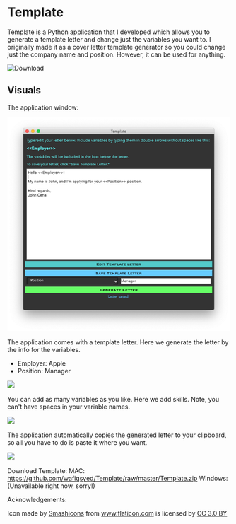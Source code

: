 # Template
Template is a Python application that I developed which allows you to generate a template letter and change just the variables you want to. I originally made it as a cover letter template generator so you could change just the company name and position. However, it can be used for anything.

![Download](https://img.shields.io/badge/Download-Template%20for%20MAC-brightgreen?style=for-the-badge&logo=data:Screenshots/write-letter/png)

## Visuals 

The application window:

![](Screenshots/AppUI.png)

The application comes with a template letter. Here we generate the letter by the info for the variables. 
  - Employer: Apple
  - Position: Manager

![](Gifs/GenerateLetter.gif)

You can add as many variables as you like. Here we add skills. Note, you can't have spaces in your variable names. 

![](Gifs/AddVars.gif)

The application automatically copies the generated letter to your clipboard, so all you have to do is paste it where you want. 

![](Gifs/Copy.gif)

Download Template:
MAC: https://github.com/wafiqsyed/Template/raw/master/Template.zip
Windows: (Unavailable right now, sorry!)

Acknowledgements:

<div>Icon made by <a href="https://www.flaticon.com/authors/smashicons" title="Smashicons">Smashicons</a> from <a href="https://www.flaticon.com/"                 title="Flaticon">www.flaticon.com</a> is licensed by <a href="http://creativecommons.org/licenses/by/3.0/"                 title="Creative Commons BY 3.0" target="_blank">CC 3.0 BY</a></div>
